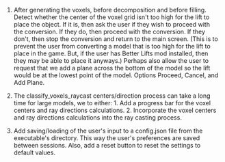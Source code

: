 1. After generating the voxels, before decomposition and before filling. Detect whether the center of the voxel grid isn't too high for the lift to place the object. If it is, then ask the user if they wish to proceed with the conversion. If they do, then proceed with the conversion. If they don't, then stop the conversion and return to the main screen. (This is to prevent the user from converting a model that is too high for the lift to place in the game. But, if the user has Better Lifts mod installed, then they may be able to place it anyways.) Perhaps also allow the user to request that we add a plane across the bottom of the model so the lift would be at the lowest point of the model. Options Proceed, Cancel, and Add Plane.

2. The classify_voxels_raycast centers/direction process can take a long time for large models, we to either:
        1. Add a progress bar for the voxel centers and ray directions calculations.
        2. Incorporate the voxel centers and ray directions calculations into the ray casting process.

3. Add saving/loading of the user's input to a config.json file from the executable's directory. This way the user's preferences are saved between sessions. Also, add a reset button to reset the settings to default values.
